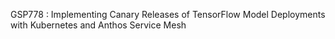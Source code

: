 GSP778 : Implementing Canary Releases of TensorFlow Model Deployments with Kubernetes and Anthos Service Mesh
